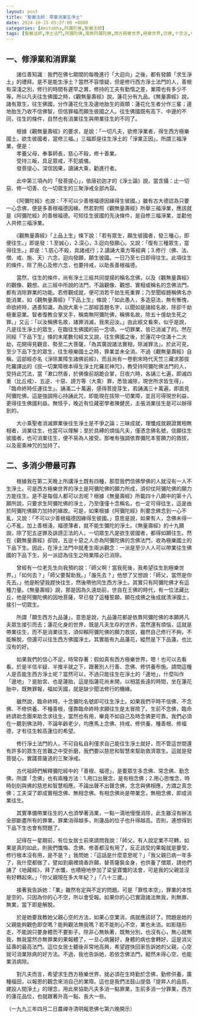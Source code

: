 ```yaml
---
layout: post
title: "聖嚴法師：帶業消業生淨土"
date: 2024-10-15 05:27:00 +0800
categories: [Amitabha,阿彌陀佛,聖嚴法師]
tags: [聖嚴法師,淨土法門,阿彌陀佛,南無阿彌陀佛,西方極樂世界,極樂世界,念佛,十念法,老實念佛,帶業往生,信願持名,無量壽經,不可以少善根福德因緣得生彼國,凡所有相，皆是虛妄,一切有為法，如夢幻泡影,地獄門前僧道多,魔障,道高一尺，魔高一丈,謠言止於智者,佛氏門中，有求必應,因果通三世,三尸神,祿盡人亡,福報,天地有司過之神,楞嚴經,起心動念,邪師說法，如恆河沙,佛法重實質不重形式,起心動念,不間斷,蓮花,佛力加持,因果,持戒,身口意,五戒,持戒,果報,懺悔]
---
```


## 一、修淨業和消罪業
　　諸位善知識︰我們在佛七期間的每晚進行「大迴向」之後，都有發願「求生淨土」的禮拜。是不是能生淨土？當然不容懷疑，但是修行西方淨土法門的人，善根有深淺之別，修行的時間有遲早之異，修持的工夫有勤惰之差，業障也有多少不等。所以凡夫往生佛國之時，《觀無量壽經》說，蓮花分有九品。《無量壽經》說，諸有眾生，往生佛國，分作蓮花化生及邊地胎生的兩類：蓮花化生者分作三輩；邊地胎生乃收不信佛智，但信罪福而願生彼國之人。往生佛國既有高下、中邊的不同，往生的條件，自然也有消業往生與帶業往生的不同了。       


　　根據《觀無量壽經》的要求，是說：「一切凡夫，欲修淨業者，得生西方極樂國土，欲生彼國者，當修三福。」三福即是往生淨土的「淨業正因」。所謂三福淨業，便是：      
　　孝養父母，奉事師長，慈心不殺，修十善業。        
　　受持三皈，具足眾戒，不犯威儀。      
　　發菩提心，深信因果，讀誦大乘，勸進行者。        

　　此中第三項內的「發菩提心」，依唐初迦才的《淨土論》說，當含攝：止一切惡、修一切善、化一切眾生的三聚淨戒全部內容。        

　　《阿彌陀經》也說：「不可以少善根福德因緣得生彼國。」雖有古大德認為只要一心念佛，便是多善根福德因緣。然若對照《觀無量壽經》所舉三福淨業，應該就是《阿彌陀經》的善根福德。可知往生彼國的先決條件，是自修三福淨業，並勸他人共修三福淨業。      

　　《觀無量壽經》「上品上生」條下說：「若有眾生，願生彼國者，發三種心，即便往生。」即是發：1.至誠心，2.深心，3.迴向發願心。又說：「復有三種眾生，當得往生。」即是：1.慈心不殺，具諸戒行；2.讀誦大乘方等經典；3.修行（佛、法、僧、戒、施、天）六念，迴向發願，願生彼國。一日乃至七日即得往生。此項往生的條件，除了用心及修六念，也要持戒，以助長善根福德。      

　　當然，往生的條件，尚有淨土三經共同提揚的稱名念佛，以及《觀無量壽經》的觀像、觀想。此三經中所說的法門，不論觀像、觀想、實相或稱名的念佛法門，都有消除罪業的功能。若修觀成就，便可消若干劫生死重罪；乃至聞經題稱佛名亦能消業，如《觀無量壽經》「下品上生」條說：「如此愚人，多造惡法，無有慚愧，命欲終時，遇善知識，為說大乘十二部經首題名字，以聞如是諸經名故，除卻千劫極重惡業。智者復教合掌叉手，稱南無阿彌陀佛，稱佛名故，除五十億劫生死之罪。」又云：「以汝稱佛名故，諸罪消滅，我來迎汝。」由此經文看來，似乎是說，凡是往生淨土的眾生，在臨往生佛國的前一念頃，一切罪業，皆已消滅了的。然在同經「下品下生」條的末尾數句經文又說，往生佛國之後，於蓮花中住滿十二大劫，花開得見觀音、勢至二大菩薩，「為其廣說諸法實相，除滅罪法」。於此可見，至少下品下生的眾生，往生極樂國土之時，罪業並未全消。不過《觀無量壽經》自稱，這部經亦名《淨除業障生諸佛前經》，而且尚有一卷劉宋時代天竺三藏求那拔陀羅譯出的《拔一切業障根本得生淨土陀羅尼神咒》，教受持阿彌陀佛法門的人，受持此咒法，當「漱口然香，於佛像前胡跪合掌，日夜六時，各誦三七遍，即滅四重（比丘戒）、五逆、十惡、謗方等（大乘）罪，悉皆滅除，現世所求皆生得」，「臨命終時任運往生」。誦滿二十萬遍，感得菩提芽生，若誦滿三十萬遍，即面見阿彌陀佛。這是強調用心持誦此咒，即能現在拔除一切業障，並且可得現世利益，更得往生佛國利益。無怪乎，晚近有位藏密學者陳健民，主張消業往生是可以辦得到的。        

　　大小乘聖者消滅罪業後往生淨土是不爭之論；三昧成就，理懺成就親證實相無相者，消業往生，也當可以理解；至於具縛的煩惱凡夫，僅憑念佛名號，信願往生彼國者，也可消業往生，便不易為人接受。那唯有強調依靠彌陀本誓願力的救拔，以及密乘神咒的加持了。      

## 二、多消少帶最可靠   

　　根據我在第二天晚上所講淨土既有四種，那麼我們信佛學佛的人就沒有一人不生淨土。可是西方極樂世界的淨土是阿彌陀佛的願力所成，須仰仗阿彌陀佛的願力方能往生。是不是每個人都可以去呢？根據《無量壽經》所載四十八願中的第十八願所說，只要求生阿彌陀佛的淨土，乃至僅僅十念稱名，也一定可得往生，這是由於阿彌陀佛願力加持的緣故。可是，如果根據《阿彌陀經》則要念佛念到一心不亂，又說：「不可以少善根福德因緣得生彼國。」意思是說，如果有人，念佛未得一心不亂，加上善根淺，福德薄者，就不能生彌陀的淨土。《無量壽經》的十九願說，除了犯五逆罪及誹謗正法的人，一切眾生凡是欲生彼國者，都得如願往生。然在《觀無量壽經》卻說，五逆十惡之人亦為阿彌陀佛的念佛法門，收為極樂國土的下品下生。因此，在淨土法門中就產生兩派觀念：一派是至少人人可以帶業往生佛國的下品下生，另一派認為往生之時業障必已消除。        

　　曾經有一位老先生向我預約說：「師父啊！當我死後，我希望往生到極樂世界。」「如何去？」「師父要幫助我。」「誰先去？」他想了又想說：「師父，當然是你先去。」他是盼望我趕快往生，然後帶他同生西方淨土。其實只有阿彌陀佛才有這種力量。《無量壽經》說，那是因為久遠劫前，世自在王佛的時代，有一位法藏比丘，他是阿彌陀佛的因地菩薩，早已發了這種誓願，願在成佛之後成就清淨國土，接引一切眾生。      

　　所謂「願生西方九品蓮」，意思是說，九品蓮花都是依靠阿彌陀佛的本願將凡夫眾生接引而去；蓮花化身的世界，既是凡夫生存的世界，當然還有煩惱，這就是帶業往生，而不是消業往生，須仰賴阿彌陀佛的願力救拔，雖然自己修行不夠，不能解脫，但還可以往生西方佛國淨土。其實能有九品蓮花，縱然是下下品蓮，也比沒有的好。      

　　如果我們的信心不足，時常存著：假如真有西方極樂世界，嗯！也可以去看看。於是半信半疑、半推半就之下，跟著別人行善、念佛、修供養布施。請問這種人是否能生西方淨土呢？當然可以，不過只能往生在淨土的「邊地」，什麼叫作「邊地」？是胎宮、也是蓮胎，這是指蓮花尚未開，以相當長遠的時間，坐在蓮花胎中，既無罪報，福如天國，就是缺少聞法修行的機緣。      

　　雖然說，臨命終時，十念彌陀名號即可往生淨土。如果我們平時不信佛、不念佛、不修供養、不種善根，僅靠臨命終時求願往生是太冒險了。生前不念佛，臨命終請助念團來助念求往生，當然也有用，畢竟不如自己及時念佛更可靠。我們必須在一聽到佛法時，不論年齡老少，均應馬上念佛、持戒、修供養、種善根、修福德，才有往生較高蓮位的希望。      

　　修行淨土法門的人，不可自私自利僅求自己能往生淨土就好，而不管這世間還有許多的眾生在苦難之中受折磨，我們要以慈悲和智慧來幫助救濟眾生。這就是發菩提心，實踐菩薩道的三聚淨戒。      

　　古代祖師們解釋彌陀經中的「善根、福德」，是要眾生多念佛、常念佛、勤念佛。所謂「念佛」也有兩種方法：1.用口出聲念，是有相念佛；2.用心思惟念，時時刻刻與佛的慈悲和智慧相應。不論出聲不出聲念佛，念念與佛相應，方謂之真念佛；工夫深了即成實相念佛、無相念佛。有相念佛尚是帶業念，無相念佛，即成消業往生。        

　　其實準備帶業往生的人也須學著消業，一點一滴地慢慢消除，此生雖沒有辦法全部斷盡所有的罪業，罪業消得越多，則蓮品的位子也升得越高。否則，連想得到下品下生也會有問題了。      

　　記得在一星期前，有位女居士前來請問我說：「師父，有人說定業不可轉，如果是真的如此，則我們懺悔、念佛、修善都沒有用了，反正該受的果報就是要受，修行根本沒有用，是不是？」我問她：「這話是什麼意思呢？」「我父親已病一年多了，我什麼都做了，譬如到廟裡燒香許願，替菩薩裝金身，也供養了僧眾，請他們誦了《地藏經》，拜了水懺，也積極地參加了梁皇寶懺的法會，可是我的父親並沒有好轉起來。」「你父親現在多大年紀？」「八十三歲。」      

　　接著我告訴她：「業」雖然有定與不定的問題。可是「罪性本空」，罪業的本性是空的，只因為你的心不空，所以會受報。如果你的心已實證諸法無我，則無罪、無業，當下即是解脫。      

　　於是她要我教她父親心空的方法，如果心空業消，病就應該好了。問題是她的父親能夠觀色即空嗎？能夠觀法無我嗎？若不能則心不空，業也未消。如影隨形走，不能說只要身體而不要影子。除非心無執著，既無分別，也沒有心，無心就無我，無我當然亦無罪業的果報體了，一旦心病醫好，身體的病也會轉好，這是消災延壽的最高法門。這位女居士聽後非常地高興，希望趕快回家告訴她的父親，心空就可消業除病的好方法。不過，我也告訴她，若依念佛法門，縱然未得心空，也能業消病除。        

　　對凡夫而言，希望求生西方極樂世界，就必須在生時勤於念佛，勤修供養，廣種福田，以報恩的觀念來消自己的業障。這也是我們法鼓山提倡「提昇人的品質，建設人間淨土」的理念，用此來協助凡夫多消一點罪業，生前多消一分罪業，西方的蓮花品位，也就跟著升高一點、長大一些。        

（一九九三年四月二日農禪寺清明報恩佛七第六晚開示）